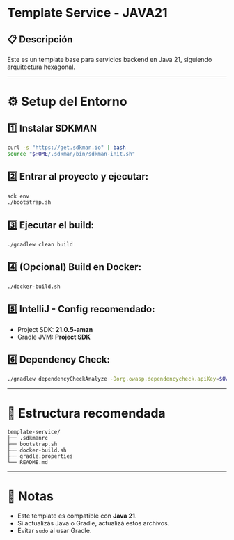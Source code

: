 # Template Service - JAVA21

## 📋 Descripción
Este es un template base para servicios backend en Java 21, siguiendo arquitectura hexagonal.

---
# ⚙️ Setup del Entorno

## 1️⃣ Instalar SDKMAN
```bash
curl -s "https://get.sdkman.io" | bash
source "$HOME/.sdkman/bin/sdkman-init.sh"
```

## 2️⃣ Entrar al proyecto y ejecutar:
```bash
sdk env
./bootstrap.sh
```

## 3️⃣ Ejecutar el build:
```bash
./gradlew clean build
```

## 4️⃣ (Opcional) Build en Docker:
```bash
./docker-build.sh
```

## 5️⃣ IntelliJ - Config recomendado:
- Project SDK: **21.0.5-amzn**
- Gradle JVM: **Project SDK**

## 6️⃣ Dependency Check:
```bash
./gradlew dependencyCheckAnalyze -Dorg.owasp.dependencycheck.apiKey=$OWASP_DEPENDENCY_CHECK_APIKEY
```

---
# 📂 Estructura recomendada
```
template-service/
├── .sdkmanrc
├── bootstrap.sh
├── docker-build.sh
├── gradle.properties
└── README.md
```

---
# 📣 Notas
- Este template es compatible con **Java 21**.
- Si actualizás Java o Gradle, actualizá estos archivos.
- Evitar `sudo` al usar Gradle.